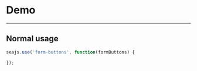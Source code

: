 # Demo

---

## Normal usage

````javascript
seajs.use('form-buttons', function(formButtons) {

});
````
